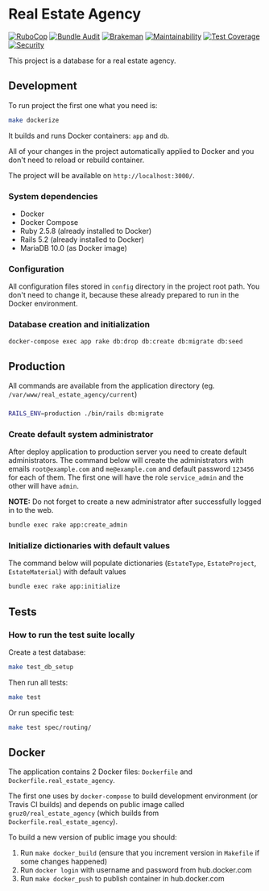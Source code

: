 # Real Estate Agency

[![RuboCop](https://github.com/gruz0/real_estate_agency/actions/workflows/rubocop.yml/badge.svg)](https://github.com/gruz0/real_estate_agency/actions/workflows/rubocop.yml)
[![Bundle Audit](https://github.com/gruz0/real_estate_agency/actions/workflows/bundle-audit.yml/badge.svg)](https://github.com/gruz0/real_estate_agency/actions/workflows/bundle-audit.yml)
[![Brakeman](https://github.com/gruz0/real_estate_agency/actions/workflows/brakeman.yml/badge.svg)](https://github.com/gruz0/real_estate_agency/actions/workflows/brakeman.yml)
[![Maintainability](https://api.codeclimate.com/v1/badges/db0acd56daab29bab9ab/maintainability)](https://codeclimate.com/github/gruz0/real_estate_agency/maintainability)
[![Test Coverage](https://api.codeclimate.com/v1/badges/db0acd56daab29bab9ab/test_coverage)](https://codeclimate.com/github/gruz0/real_estate_agency/test_coverage)
[![Security](https://hakiri.io/github/gruz0/real_estate_agency/master.svg)](https://hakiri.io/github/gruz0/real_estate_agency/master)

This project is a database for a real estate agency.

## Development

To run project the first one what you need is:

```bash
make dockerize
```

It builds and runs Docker containers: `app` and `db`.

All of your changes in the project automatically applied to Docker
and you don't need to reload or rebuild container.

The project will be available on `http://localhost:3000/`.

### System dependencies

* Docker
* Docker Compose
* Ruby 2.5.8 (already installed to Docker)
* Rails 5.2 (already installed to Docker)
* MariaDB 10.0 (as Docker image)

### Configuration

All configuration files stored in `config` directory in the project root path.
You don't need to change it, because these already prepared to run
in the Docker environment.

### Database creation and initialization

```bash
docker-compose exec app rake db:drop db:create db:migrate db:seed
```

## Production

All commands are available from the application directory (eg. `/var/www/real_estate_agency/current`)

###

```bash
RAILS_ENV=production ./bin/rails db:migrate
```

### Create default system administrator

After deploy application to production server you need to create default administrators. The command below will create
the administrators with emails `root@example.com` and `me@example.com` and default password `123456` for each of them.
The first one will have the role `service_admin` and the other will have `admin`.

**NOTE:** Do not forget to create a new administrator after successfully logged in to the web.

```bash
bundle exec rake app:create_admin
```

### Initialize dictionaries with default values

The command below will populate dictionaries (`EstateType`, `EstateProject`, `EstateMaterial`) with default values

```bash
bundle exec rake app:initialize
```

## Tests

### How to run the test suite locally

Create a test database:

```bash
make test_db_setup
```

Then run all tests:

```bash
make test
```

Or run specific test:

```bash
make test spec/routing/
```

## Docker

The application contains 2 Docker files: `Dockerfile`
and `Dockerfile.real_estate_agency`.

The first one uses by `docker-compose` to build development environment
(or Travis CI builds) and depends on public image called
`gruz0/real_estate_agency` (which builds from `Dockerfile.real_estate_agency`).

To build a new version of public image you should:

1. Run `make docker_build`
   (ensure that you increment version in `Makefile` if some changes happened)
1. Run `docker login` with username and password from hub.docker.com
1. Run `make docker_push` to publish container in hub.docker.com
